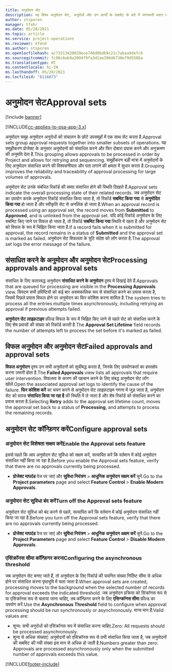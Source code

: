 ```yaml
---
title: अनुमोदन सेट
description: यह विषय अनुमोदन सेट, अनुरोधों और उन कार्यों के सबसेट के बारे में जानकारी प्रदान करता है.
author: stsporen
manager: tfehr
ms.date: 05/28/2021
ms.topic: article
ms.service: project-operations
ms.reviewer: kfend
ms.author: stsporen
ms.openlocfilehash: ac73313420029ece740d0bdb9c21c7abaa9defc6
ms.sourcegitcommit: fc96c6eb9a2094f9fa3d1ae39646730ef9d558ba
ms.translationtype: HT
ms.contentlocale: hi-IN
ms.lasthandoff: 05/28/2021
ms.locfileid: "6116873"
---
```

# <a name="approval-sets"></a><span data-ttu-id="55907-103">अनुमोदन सेट</span><span class="sxs-lookup"><span data-stu-id="55907-103">Approval sets</span></span>

[!include [banner](../includes/psa-now-project-operations.md)]

[!INCLUDE[cc-applies-to-psa-app-3.x](../includes/cc-applies-to-psa-app-3x.md)]

<span data-ttu-id="55907-104">अनुमोदन समूह अनुमोदन अनुरोधों को संचालन के छोटे उपसमूहों में एक साथ सेट करता है.</span><span class="sxs-lookup"><span data-stu-id="55907-104">Approval sets group approval requests together into smaller subsets of operations.</span></span> <span data-ttu-id="55907-105">यह समूहीकरण प्रोजेक्ट के अनुसार अनुमोदनों को संसाधित करने और फिर दोबारा प्रयास करने और अनुक्रमण की अनुमति देता है.</span><span class="sxs-lookup"><span data-stu-id="55907-105">This grouping allows approvals to be processed in order by Project and allows for retrying and sequencing.</span></span> <span data-ttu-id="55907-106">समूहीकरण बड़ी मात्रा में अनुमोदनों के लिए अनुमोदन संसाधित करने की विश्वसनीयता और पता लगाने की क्षमता में सुधार करता है.</span><span class="sxs-lookup"><span data-stu-id="55907-106">Grouping improves the reliability and traceability of approval processing for large volumes of approvals.</span></span>

<span data-ttu-id="55907-107">अनुमोदन सेट उनके संबंधित रिकॉर्ड की समग्र संसाधित होने की स्थिति दिखाते हैं.</span><span class="sxs-lookup"><span data-stu-id="55907-107">Approval sets indicate the overall processing state of their related records.</span></span> <span data-ttu-id="55907-108">जब अनुमोदन सेट का उपयोग करके अनुमोदन रिकॉर्ड संसाधित किया जाता है, तो रिकॉर्ड **सबमिट किया गया** से **अनुमोदित किया गया** हो जाता है और स्वीकृति सेट से अनलिंक हो जाता है.</span><span class="sxs-lookup"><span data-stu-id="55907-108">When an approval record is processed using an approval set, the record moves from **Submitted** to **Approved**, and is unlinked from the approval set.</span></span> <span data-ttu-id="55907-109">यदि कोई रिकॉर्ड अनुमोदन के लिए सबमिट किए जाने पर विफल हो जाता है, तो रिकॉर्ड **सबमिट किया गया** स्थिति में रहता है और अनुमोदन सेट को विफल के रूप में चिह्नित किया जाता है.</span><span class="sxs-lookup"><span data-stu-id="55907-109">If a record fails when it is submitted for approval, the record remains in a status of **Submitted** and the approval set is marked as failed.</span></span> <span data-ttu-id="55907-110">अनुमोदन सेट विफलता के त्रुटि संदेश को लॉग करता है.</span><span class="sxs-lookup"><span data-stu-id="55907-110">The approval set logs the error message of the failure.</span></span>

## <a name="processing-approvals-and-approval-sets"></a><span data-ttu-id="55907-111">संसाधित करने के अनुमोदन और अनुमोदन सेट</span><span class="sxs-lookup"><span data-stu-id="55907-111">Processing approvals and approval sets</span></span>
<span data-ttu-id="55907-112">संसाधित के लिए कतारबद्ध अनुमोदन **संसाधित करने के अनुमोदन** दृश्य में दिखाई देते हैं.</span><span class="sxs-lookup"><span data-stu-id="55907-112">Approvals that are queued for processing are visible in the **Processing Approvals** view.</span></span> <span data-ttu-id="55907-113">सिस्टम सभी प्रविष्टियों को कई बार असमकालिक रूप से संसाधित करने का प्रयास करता है, जिसमें पिछले प्रयास विफल होने पर अनुमोदन का फिर कोशिश करना शामिल है.</span><span class="sxs-lookup"><span data-stu-id="55907-113">The system tries to process all the entries multiple times asynchronously, including retrying an approval if previous attempts failed.</span></span>

<span data-ttu-id="55907-114">**अनुमोदन सेट लाइफ़टाइम** फ़ील्ड विफल के रूप में चिह्नित किए जाने से पहले सेट को संसाधित करने के लिए शेष प्रयासों की संख्या को रिकॉर्ड करती है.</span><span class="sxs-lookup"><span data-stu-id="55907-114">The **Approval Set Lifetime** field records the number of attempts left to process the set before it's marked as failed.</span></span>

## <a name="failed-approvals-and-approval-sets"></a><span data-ttu-id="55907-115">विफल अनुमोदन और अनुमोदन सेट</span><span class="sxs-lookup"><span data-stu-id="55907-115">Failed approvals and approval sets</span></span>
<span data-ttu-id="55907-116">**विफल अनुमोदन** दृश्य उन सभी अनुमोदनों को सूचीबद्ध करता है, जिनके लिए उपयोगकर्ता का हस्तक्षेप करना ज़रूरी होता है.</span><span class="sxs-lookup"><span data-stu-id="55907-116">The **Failed Approvals** view lists all approvals that require user intervention.</span></span> <span data-ttu-id="55907-117">विफलता के कारण की पहचान करने के लिए संबद्ध अनुमोदन सेट लॉग खोलें.</span><span class="sxs-lookup"><span data-stu-id="55907-117">Open the associated approval set logs to identify the cause of the failure.</span></span>
<span data-ttu-id="55907-118">**फिर कोशिश करें** का चयन करने से अनुमोदन सेट लाइफ़टाइम गणना में जुड़ जाता है, अनुमोदन सेट को वापस **संसाधित किया जा रहा है** की स्थिति में ले जाता है और शेष रिकॉर्ड को संसाधित करने का प्रयास करता है.</span><span class="sxs-lookup"><span data-stu-id="55907-118">Selecting **Retry** adds to the approval set lifetime count, moves the approval set back to a status of **Processing**, and attempts to process the remaining records.</span></span>

## <a name="configure-approval-sets"></a><span data-ttu-id="55907-119">अनुमोदन सेट कॉन्फ़िगर करें</span><span class="sxs-lookup"><span data-stu-id="55907-119">Configure approval sets</span></span>

###  <a name="enable-the-approval-sets-feature"></a><span data-ttu-id="55907-120">अनुमोदन सेट विशेषता सक्षम करें</span><span class="sxs-lookup"><span data-stu-id="55907-120">Enable the Approval sets feature</span></span>
<span data-ttu-id="55907-121">इससे पहले कि आप अनुमोदन सेट सुविधा को सक्षम करें, सत्यापित करें कि वर्तमान में कोई अनुमोदन संसाधित नहीं किया जा रहा है.</span><span class="sxs-lookup"><span data-stu-id="55907-121">Before you enable the Approval sets feature, verify that there are no approvals currently being processed.</span></span>

- <span data-ttu-id="55907-122">**प्रोजेक्ट मापदंड** पेज पर जाएं और **सुविधा नियंत्रण** > **आधुनिक अनुमोदन सक्षम करें** चुनें.</span><span class="sxs-lookup"><span data-stu-id="55907-122">Go to the **Project parameters** page and select **Feature Control** > **Enable Modern Approvals**.</span></span>

### <a name="turn-off-the-approval-sets-feature"></a><span data-ttu-id="55907-123">अनुमोदन सेट सुविधा बंद करें</span><span class="sxs-lookup"><span data-stu-id="55907-123">Turn off the Approval sets feature</span></span>
<span data-ttu-id="55907-124">अनुमोदन सेट सुविधा को बंद करने से पहले, सत्यापित करें कि वर्तमान में कोई अनुमोदन संसाधित नहीं किया जा रहा है.</span><span class="sxs-lookup"><span data-stu-id="55907-124">Before you turn off the Approval sets feature, verify that there are no approvals currently being processed.</span></span>

- <span data-ttu-id="55907-125">**प्रोजेक्ट मापदंड** पेज पर जाएं और **सुविधा नियंत्रण** > **आधुनिक अनुमोदन अक्षम करें** चुनें.</span><span class="sxs-lookup"><span data-stu-id="55907-125">Go to the **Project Parameters** page and select **Feature Control** > **Disable Modern Approvals**.</span></span>

### <a name="configuring-the-asynchronous-threshold"></a><span data-ttu-id="55907-126">एसिंक्रॉनस सीमा कॉन्फ़िगर करना</span><span class="sxs-lookup"><span data-stu-id="55907-126">Configuring the asynchronous threshold</span></span> 
<span data-ttu-id="55907-127">जब अनुमोदन सेट बनाए जाते हैं, तो अनुमोदन के लिए रिकॉर्ड की चयनित संख्या निर्दिष्ट सीमा से अधिक होने पर संसाधित करना पृष्ठभूमि में चला जाता है.</span><span class="sxs-lookup"><span data-stu-id="55907-127">When approval sets are created, processing moves to the background when the selected number of records for approval exceeds the indicated threshold.</span></span> <span data-ttu-id="55907-128">जब अनुमोदन प्रक्रिया को सिंक्रॉनस रूप से या एसिंक्रॉनस रूप से चलाया जाना चाहिए, तब कॉन्फ़िगर करने के लिए **एसिन्क्रॉनस सीमा** फ़ील्ड का उपयोग करें.</span><span class="sxs-lookup"><span data-stu-id="55907-128">Use the **Asynchronous Threshold** field to configure when approval processing should be run synchronously or asynchronously.</span></span>
<span data-ttu-id="55907-129">मान्य मान हैं:</span><span class="sxs-lookup"><span data-stu-id="55907-129">Valid values are:</span></span>

  - <span data-ttu-id="55907-130">शून्य: सभी अनुरोधों को एसिंक्रॉनस रूप में संसाधित करना चाहिए.</span><span class="sxs-lookup"><span data-stu-id="55907-130">Zero: All requests should be processed asynchronously.</span></span> 
  - <span data-ttu-id="55907-131">शून्य से अधिक संख्याएं: अनुमोदनों को एसिंक्रॉनस रूप से तभी संसाधित किया जाता है, जब अनुमोदनों की सबमिट की गयी संख्या इस मान से अधिक हो जाती है.</span><span class="sxs-lookup"><span data-stu-id="55907-131">Numbers greater than zero: Approvals are processed asynchronously only when the submitted number of approvals exceeds this value.</span></span>

[!INCLUDE[footer-include](../includes/footer-banner.md)]
